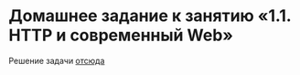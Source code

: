 # Домашнее задание к занятию «1.1. HTTP и современный Web»

Решение задачи [отсюда](https://github.com/netology-code/jspr-homeworks/tree/master/01_web)

